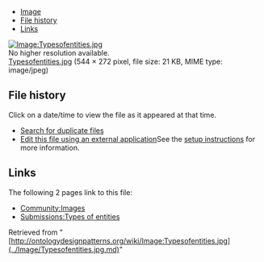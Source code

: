 * [Image](../Image/Typesofentities.jpg.md#file)
* [File history](../Image/Typesofentities.jpg.md#filehistory)
* [Links](../Image/Typesofentities.jpg.md#filelinks)

[![Image:Typesofentities.jpg](../../../images/9/9c/Typesofentities.jpg)](../../../images/9/9c/Typesofentities.jpg)  
No higher resolution available.  
[Typesofentities.jpg](../../../images/9/9c/Typesofentities.jpg)‎ (544 × 272 pixel, file size: 21 KB, MIME type: image/jpeg)

## File history

Click on a date/time to view the file as it appeared at that time.



  
* [Search for duplicate files](http://ontologydesignpatterns.org/wiki/Special:FileDuplicateSearch/Typesofentities.jpg "Special:FileDuplicateSearch/Typesofentities.jpg")
* [Edit this file using an external application](http://ontologydesignpatterns.org/wiki/index.php?title=Image:Typesofentities.jpg&action=edit&externaledit=true&mode=file "Image:Typesofentities.jpg")See the [setup instructions](http://www.mediawiki.org/wiki/Manual:External_editors "http://www.mediawiki.org/wiki/Manual:External_editors") for more information.

## Links



The following 2 pages link to this file:


* [Community:Images](../Community/Images.md "Community:Images")
* [Submissions:Types of entities](../Submissions/Types_of_entities.md "Submissions:Types of entities")


Retrieved from "[http://ontologydesignpatterns.org/wiki/Image:Typesofentities.jpg](../Image/Typesofentities.jpg.md)"